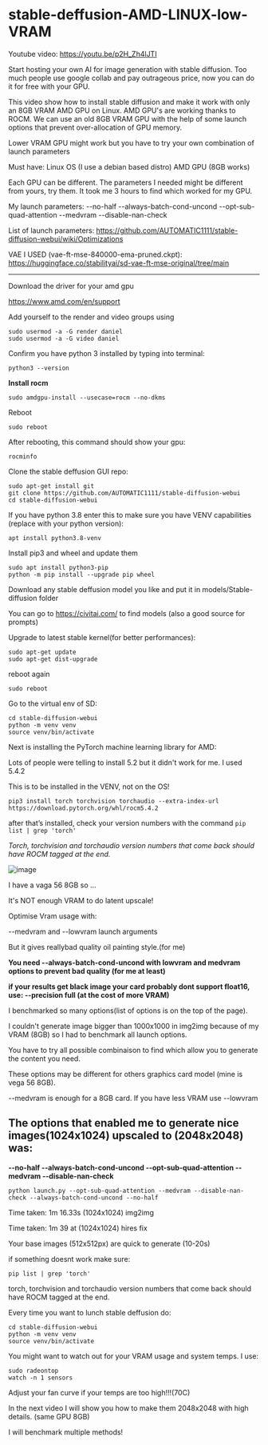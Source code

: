 # stable-deffusion-AMD-LINUX-low-VRAM

Youtube video: https://youtu.be/p2H_Zh4lJTI 

Start hosting your own AI for image generation with stable diffusion. Too much people use google collab and pay outrageous price, now you can do it for free with your GPU.

This video show how to install stable diffusion and make it work with only an 8GB VRAM AMD GPU on Linux. AMD GPU's are working thanks to ROCM. We can use an old 8GB VRAM GPU with the help of some launch options that prevent over-allocation of GPU memory.

Lower VRAM GPU might work but you have to try  your own combination of launch parameters 

Must have: 
Linux OS (I use a debian based distro)
AMD GPU (8GB works)

Each GPU can be different. The parameters I needed might be different from yours, try them. It took me 3 hours to find which worked for my GPU.

My launch parameters:
--no-half --always-batch-cond-uncond --opt-sub-quad-attention --medvram --disable-nan-check

List of launch parameters:
https://github.com/AUTOMATIC1111/stable-diffusion-webui/wiki/Optimizations

VAE I USED (vae-ft-mse-840000-ema-pruned.ckpt):
https://huggingface.co/stabilityai/sd-vae-ft-mse-original/tree/main 

______________

Download the driver for your amd gpu

https://www.amd.com/en/support



Add yourself to the render and video groups using
```
sudo usermod -a -G render daniel      
sudo usermod -a -G video daniel
```

Confirm you have python 3 installed by typing into terminal:

`python3 --version` 

**Install rocm**
```
sudo amdgpu-install --usecase=rocm --no-dkms
```  

Reboot

`sudo reboot`


After rebooting, this command should show your gpu:

`rocminfo`

Clone the stable deffusion GUI repo:

```
sudo apt-get install git
git clone https://github.com/AUTOMATIC1111/stable-diffusion-webui
cd stable-diffusion-webui
```  


If you have python 3.8 enter this to make sure you have VENV capabilities (replace with your python version):

  `apt install python3.8-venv`    
  
   Install pip3 and wheel and update them
```
sudo apt install python3-pip           
python -m pip install --upgrade pip wheel
```      

Download any stable deffusion model you like and put it in models/Stable-diffusion folder

You can go to https://civitai.com/ to find models (also a good source for prompts)

Upgrade to latest stable kernel(for better performances):
```
sudo apt-get update
sudo apt-get dist-upgrade
```
reboot again

`sudo reboot`


Go to the virtual env of SD:
```
cd stable-diffusion-webui
python -m venv venv 
source venv/bin/activate
``` 

Next is installing the PyTorch machine learning library for AMD:

Lots of people were telling to install 5.2 but it didn't work for me. I used 5.4.2

This is to be installed in the VENV, not on the OS!

`pip3 install torch torchvision torchaudio --extra-index-url https://download.pytorch.org/whl/rocm5.4.2` 


after that’s installed, check your version numbers with the command
`pip list | grep 'torch'` 

*Torch, torchvision and torchaudio version numbers that come back should have ROCM tagged at the end.*

![image](https://user-images.githubusercontent.com/114147068/231775700-e292b9a3-8969-4018-8a20-6a040e47ec5c.png)



I have a vaga 56 8GB so ...

It's NOT enough VRAM to do latent upscale!

Optimise Vram usage with:

--medvram and --lowvram launch arguments 

But it gives reallybad quality oil painting style.(for me)

**You need --always-batch-cond-uncond with lowvram and medvram options to prevent bad quality (for me at least)**

**if your results get black image your card probably dont support float16, use: --precision full (at the cost of more VRAM)**

I benchmarked so many options(list of options is on the top of the page).

I couldn't generate image bigger than 1000x1000 in img2img because of my VRAM (8GB) so I had to benchmark all launch options.

You have to try all possible combinaison to find which allow you to generate the content you need.

These options may be different for others graphics card model (mine is vega 56 8GB).

--medvram is enough for a 8GB card. If you have less VRAM use --lowvram

  ## **The options that enabled me to generate nice images(1024x1024) upscaled to (2048x2048) was:**

**--no-half --always-batch-cond-uncond --opt-sub-quad-attention --medvram --disable-nan-check**

`python launch.py --opt-sub-quad-attention --medvram --disable-nan-check --always-batch-cond-uncond --no-half`

Time taken: 1m 16.33s  (1024x1024) img2img

Time taken: 1m 39  at (1024x1024) hires fix

Your base images (512x512px) are quick to generate (10-20s)


if something doesnt work make sure:

`pip list | grep 'torch'`

torch, torchvision and torchaudio version numbers that come back should have ROCM tagged at the end.


Every time you want to lunch stable deffusion do:
```
cd stable-diffusion-webui
python -m venv venv 
source venv/bin/activate

```


You might want to watch out for your VRAM usage and system temps. I use:
```
sudo radeontop
watch -n 1 sensors
```

Adjust your fan curve if your temps are too high!!!(70C)



In the next video I will show you how to make them 2048x2048 with high details. (same GPU 8GB)

I will benchmark multiple methods!
